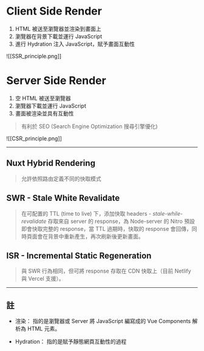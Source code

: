 # Client Side Render

1. HTML 被送至瀏覽器並渲染到畫面上
2. 瀏覽器在背景下載並運行 JavaScript 
3. 進行 Hydration 注入 JavaScript，賦予畫面互動性

![[SSR_principle.png]]

# Server Side Render

1. 空 HTML 被送至瀏覽器
2. 瀏覽器下載並運行 JavaScript 
3. 畫面被渲染並具有互動性

> 有利於 SEO (Search Engine Optimization 搜尋引擎優化)

![[CSR_principle.png]]

--- 
## Nuxt Hybrid Rendering 

> 允許依照路由定義不同的快取模式


## SWR - Stale White Revalidate 

> 在可配置的 TTL (time to live) 下，添加快取 headers - *stale-while-revalidate* 存取來自 server 的 response，為 Node-server 的 Nitro 預設即會快取完整的 response，當 TTL 過期時，快取的 response 會回傳，同時頁面會在背景中重新產生，再次刷新後更新畫面。

## ISR - Incremental Static Regeneration

> 與 SWR 行為相同，但可將 response 存取在 CDN 快取上（目前 Netlify 與 Vercel 支援）。



---
## 註

- 渲染：
  指的是瀏覽器或 Server 將 JavaScript 編寫成的 Vue Components 解析為 HTML 元素。
   
- Hydration：
  指的是賦予靜態網頁互動性的過程